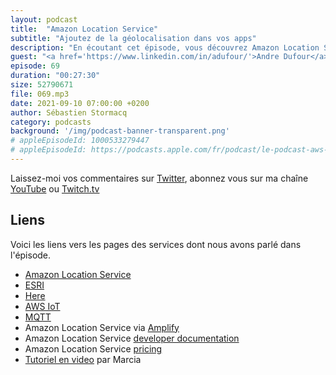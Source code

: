 ```yaml
---
layout: podcast
title:  "Amazon Location Service"
subtitle: "Ajoutez de la géolocalisation dans vos apps"
description: "En écoutant cet épisode, vous découvrez Amazon Location Service, un service qui vous permet d'ajouter des fonctionalités de gélolocations dans vos applications, en toute sécurité et confidentialité puisque les données restent dans votre compte AWS. Nous parlons de cartographie, geo-coding (adresses et points d'intérêts), itinéraire, suivi et geo-fencing (alerte quand un objet quitte ou entre dans une zone)."
guest: "<a href='https://www.linkedin.com/in/adufour/'>Andre Dufour</a>, General Manager, Amazon Location Service"
episode: 69
duration: "00:27:30"
size: 52790671
file: 069.mp3
date: 2021-09-10 07:00:00 +0200
author: Sébastien Stormacq
category: podcasts
background: '/img/podcast-banner-transparent.png'
# appleEpisodeId: 1000533279447
# appleEpisodeId: https://podcasts.apple.com/fr/podcast/le-podcast-aws-en-français/id1452118442
---
```


Laissez-moi vos commentaires sur [Twitter](https://twitter.com/sebsto), abonnez vous sur ma chaîne [YouTube](https://www.youtube.com/sebsto) ou [Twitch.tv](https://www.twitch.tv/sebAWS)

## Liens

Voici les liens vers les pages des services dont nous avons parlé dans l'épisode.

- [Amazon Location Service](https://aws.amazon.com/location/)
- [ESRI](https://www.esri.com/en-us/home) 
- [Here](https://www.here.com) 
- [AWS IoT](https://aws.amazon.com/iot/) 
- [MQTT](https://mqtt.org) 
- Amazon Location Service via [Amplify](https://docs.amplify.aws/guides/location-service/setting-up-your-app/q/platform/js/)
- Amazon Location Service [developer documentation](https://docs.aws.amazon.com/location/latest/developerguide/what-is.html) 
- Amazon Location Service [pricing](https://aws.amazon.com/location/pricing/) 
- [Tutoriel en video](https://www.youtube.com/watch?v=-QcEMHqndzw) par Marcia


